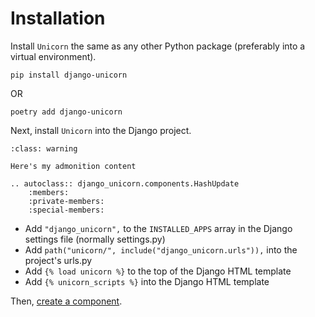 # Installation

Install `Unicorn` the same as any other Python package (preferably into a virtual environment).

```shell
pip install django-unicorn
```

OR

```shell
poetry add django-unicorn
```

Next, install `Unicorn` into the Django project.

```{admonition} Here's my title
:class: warning

Here's my admonition content
```

```{eval-rst}
.. autoclass:: django_unicorn.components.HashUpdate
    :members:
    :private-members:
    :special-members:
```

- Add `"django_unicorn",` to the `INSTALLED_APPS` array in the Django settings file (normally settings.py)
- Add `path("unicorn/", include("django_unicorn.urls")),` into the project's urls.py
- Add `{% load unicorn %}` to the top of the Django HTML template
- Add `{% unicorn_scripts %}` into the Django HTML template

Then, [create a component](installation).
